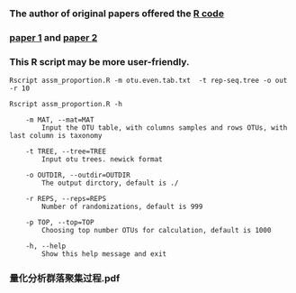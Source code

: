 ### The author of original papers offered the [R code](https://github.com/stegen/Stegen_etal_ISME_2013)

### [paper 1](https://www.nature.com/articles/ismej201393) and [paper 2](https://www.nature.com/articles/ismej201222)


### This R script may be more user-friendly.

```
Rscript assm_proportion.R -m otu.even.tab.txt  -t rep-seq.tree -o out -r 10

Rscript assm_proportion.R -h

	-m MAT, --mat=MAT
		Input the OTU table, with columns samples and rows OTUs, with last column is taxonomy

	-t TREE, --tree=TREE
		Input otu trees. newick format

	-o OUTDIR, --outdir=OUTDIR
		The output dirctory, default is ./

	-r REPS, --reps=REPS
		Number of randomizations, default is 999

	-p TOP, --top=TOP
		Choosing top number OTUs for calculation, default is 1000

	-h, --help
		Show this help message and exit
```

### 量化分析群落聚集过程.pdf
